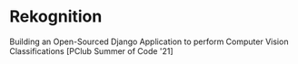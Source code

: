 # Rekognition
Building an Open-Sourced Django Application to perform Computer Vision Classifications [PClub Summer of Code '21]
